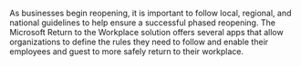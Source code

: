 As businesses begin reopening, it is important to follow local, regional, and national guidelines to help ensure a successful phased reopening. The Microsoft Return to the Workplace solution offers several apps that allow organizations to define the rules they need to follow and enable their employees and guest to more safely return to their workplace.